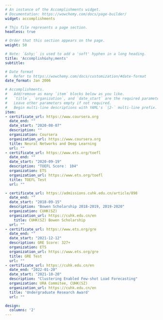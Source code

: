 ```yaml
---
# An instance of the Accomplishments widget.
# Documentation: https://wowchemy.com/docs/page-builder/
widget: accomplishments

# This file represents a page section.
headless: true

# Order that this section appears on the page.
weight: 50

# Note: `&shy;` is used to add a 'soft' hyphen in a long heading.
title: 'Accomplish&shy;ments'
subtitle:

# Date format
#   Refer to https://wowchemy.com/docs/customization/#date-format
date_format: Jan 2006

# Accomplishments.
#   Add/remove as many `item` blocks below as you like.
#   `title`, `organization`, and `date_start` are the required parameters.
#   Leave other parameters empty if not required.
#   Begin multi-line descriptions with YAML's `|2-` multi-line prefix.
item:
- certificate_url: https://www.coursera.org
  date_end: ""
  date_start: "2020-08-07"
  description: ""
  organization: Coursera
  organization_url: https://www.coursera.org
  title: Neural Networks and Deep Learning
  url: ""
- certificate_url: https://www.ets.org/toefl
  date_end: ""
  date_start: "2020-09-19"
  description: "TOEFL Score： 104"
  organization: ETS
  organization_url: https://www.ets.org/toefl
  title: TOEFL Test
  url: ""

- certificate_url: https://admissions.cuhk.edu.cn/article/898
  date_end: ""
  date_start: "2018-09-15"
  description: "Bowen Scholarship 2018-2019, 2019-2020"
  organization: CUHK(SZ)
  organization_url: https://cuhk.edu.cn/en
    title: CUHK(SZ) Bowen Scholarship
  url: ""
- certificate_url: https://www.ets.org/gre
  date_end: ""
  date_start: "2021-12-12"
  description: GRE Score: 327+
  organization: ETS
  organization_url: https://www.ets.org/gre
  title: GRE Test
  url: ""
- certificate_url: https://cuhk.edu.cn/en
  date_end: "2022-01-20"
  date_start: "2021-10-20"
  description: "Clustering Enabled Few-shot Load Forecasting"
  organization: URA Commitee, CUHK(SZ)
  organization_url: https://cuhk.edu.cn/en
  title: 'Undergraduate Research Award'
  url: ""

design:
  columns: '2' 
---
```

